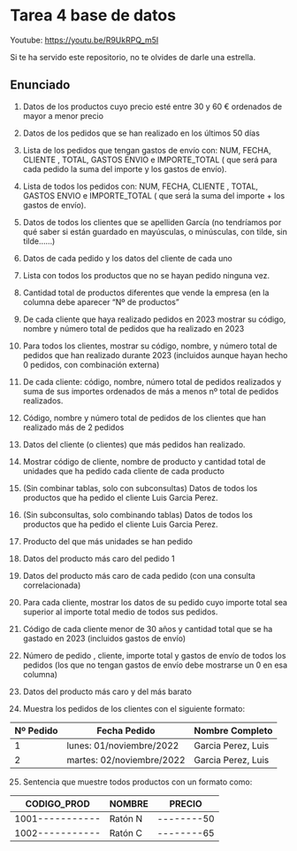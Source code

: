 # Tarea 4 base de datos 

Youtube: https://youtu.be/R9UkRPQ_m5I

Si te ha servido este repositorio, no te olvides de darle una estrella.

## Enunciado

1. Datos de los productos cuyo precio esté entre 30 y 60 € ordenados de mayor a menor precio 

2. Datos de los pedidos que se han realizado en los últimos 50 días 

3. Lista de los pedidos que tengan gastos de envío con: NUM, FECHA, CLIENTE , TOTAL, GASTOS ENVIO e IMPORTE_TOTAL ( que será para cada pedido la suma del importe y los gastos de envío). 

4. Lista de todos los pedidos con: NUM, FECHA, CLIENTE , TOTAL, GASTOS ENVIO e IMPORTE_TOTAL ( que será la suma del importe + los gastos de envío). 

5. Datos de todos los clientes que se apelliden García (no tendríamos por qué saber si están guardado en mayúsculas, o minúsculas, con tilde, sin tilde……) 

6. Datos de cada pedido y los datos del cliente de cada uno 

7. Lista con todos los productos que no se hayan pedido ninguna vez. 

8. Cantidad total de productos diferentes que vende la empresa (en la columna debe aparecer “Nº de productos” 

9. De cada cliente que haya realizado pedidos en 2023 mostrar su código, nombre y número total de pedidos que ha realizado en 2023 

10. Para todos los clientes, mostrar su código, nombre, y número total de pedidos que han realizado durante 2023 (incluidos aunque hayan hecho 0 pedidos, con combinación externa) 

11. De cada cliente: código, nombre, número total de pedidos realizados y suma de sus importes ordenados de más a menos nº total de pedidos realizados. 

12. Código, nombre y número total de pedidos de los clientes que han realizado más de 2 pedidos 

13. Datos del cliente (o clientes) que más pedidos han realizado. 

14. Mostrar código de cliente, nombre de producto y cantidad total de unidades que ha pedido cada cliente de cada producto 

15. (Sin combinar tablas, solo con subconsultas) Datos de todos los productos que ha pedido el cliente Luis Garcia Perez. 

16. (Sin subconsultas, solo combinando tablas) Datos de todos los productos que ha pedido el cliente Luis Garcia Perez. 

17. Producto del que más unidades se han pedido 

18. Datos del producto más caro del pedido 1 

19. Datos del producto más caro de cada pedido (con una consulta correlacionada) 

20. Para cada cliente, mostrar los datos de su pedido cuyo importe total sea superior al importe total medio de todos sus pedidos. 

21. Código de cada cliente menor de 30 años y cantidad total que se ha gastado en 2023 (incluidos gastos de envío) 

22. Número de pedido , cliente, importe total y gastos de envío de todos los pedidos (los que no tengan gastos de envío debe mostrarse un 0 en esa columna) 

23. Datos del producto más caro y del más barato 

24. Muestra los pedidos de los clientes con el siguiente formato:

| Nº Pedido | Fecha Pedido | Nombre Completo |
|---|---|---|
| 1 | lunes: 01/noviembre/2022 | Garcia Perez, Luis |
| 2 | martes: 02/noviembre/2022 | Garcia Perez, Luis |

25. Sentencia que muestre todos productos con un formato como:

| CODIGO_PROD | NOMBRE | PRECIO |
|---|---|---|
| 1001----------- | Ratón N | --------50 |
| 1002----------- | Ratón C | --------65 |
